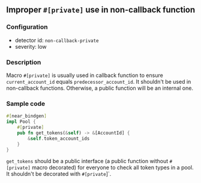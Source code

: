 ## Improper `#[private]` use in non-callback function

### Configuration

* detector id: `non-callback-private`
* severity: low

### Description

Macro `#[private]` is usually used in callback function to ensure `current_account_id` equals `predecessor_account_id`. It shouldn't be used in non-callback functions. Otherwise, a public function will be an internal one.

### Sample code

```rust
#[near_bindgen]
impl Pool {
    #[private]
    pub fn get_tokens(&self) -> &[AccountId] {
        &self.token_account_ids
    }
}
```

`get_tokens` should be a public interface (a public function without `#[private]` macro decorated) for everyone to check all token types in a pool. It shouldn't be decorated with `#[private`]`.

